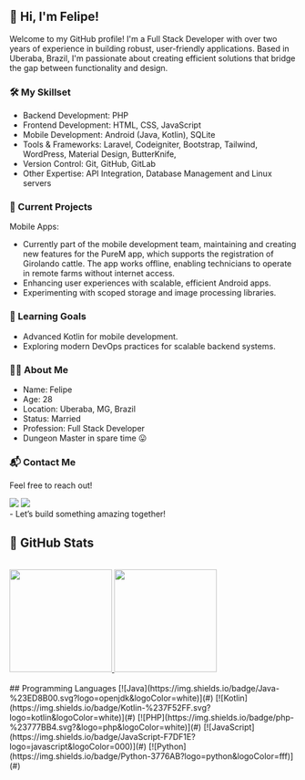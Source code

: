 
## 👋 Hi, I'm Felipe!
Welcome to my GitHub profile! I'm a Full Stack Developer with over two years of experience in building robust, user-friendly applications. Based in Uberaba, Brazil, I'm passionate about creating efficient solutions that bridge the gap between functionality and design.

### 🛠️ My Skillset
- Backend Development: PHP 
- Frontend Development: HTML, CSS, JavaScript
- Mobile Development: Android (Java, Kotlin), SQLite
- Tools & Frameworks: Laravel, Codeigniter, Bootstrap, Tailwind, WordPress, Material Design, ButterKnife,
- Version Control: Git, GitHub, GitLab
- Other Expertise: API Integration, Database Management and Linux servers
### 🚀 Current Projects
 Mobile Apps:
- Currently part of the mobile development team, maintaining and creating new features for the PureM app, which supports the registration of Girolando cattle. The app works offline, enabling technicians to operate in remote farms without internet access.
- Enhancing user experiences with scalable, efficient Android apps.
- Experimenting with scoped storage and image processing libraries.
### 🌱 Learning Goals
- Advanced Kotlin for mobile development.
- Exploring modern DevOps practices for scalable backend systems.
### 👨‍💻 About Me
- Name: Felipe
- Age: 28
- Location: Uberaba, MG, Brazil
- Status: Married
- Profession: Full Stack Developer
- Dungeon Master in spare time 😛
### 📬 Contact Me
Feel free to reach out!
<div>
<a href = "mailto:contato@felipesantana27@gmail.com"><img loading="lazy" src="https://img.shields.io/badge/Gmail-D14836?style=for-the-badge&logo=gmail&logoColor=white" target="_blank"></a>
<a href="https://www.linkedin.com/in/felipe-thiago-santana-315a43131" target="_blank"><img loading="lazy" src="https://img.shields.io/badge/-LinkedIn-%230077B5?style=for-the-badge&logo=linkedin&logoColor=white" target="_blank"></a> 
 <br>
 - Let’s build something amazing together! 
 <br>
</div>

## 🎯 GitHub Stats 
<div>
 <br>
  <a href="https://github.com/FelipeThiagoSantana">
    <img loading="lazy" height="180em" src="https://github-readme-stats.vercel.app/api/top-langs/?username=FelipeThiagoSantana&layout=compact&langs_count=7&theme=dracula"/>
    <img loading="lazy" height="180em" src="https://github-readme-stats.vercel.app/api?username=FelipeThiagoSantana&show_icons=true&theme=dracula&include_all_commits=true&count_private=true"/>
  </a>
</div>
<br>
## Programming Languages
[![Java](https://img.shields.io/badge/Java-%23ED8B00.svg?logo=openjdk&logoColor=white)](#) 
[![Kotlin](https://img.shields.io/badge/Kotlin-%237F52FF.svg?logo=kotlin&logoColor=white)](#) 
[![PHP](https://img.shields.io/badge/php-%23777BB4.svg?&logo=php&logoColor=white)](#) 
[![JavaScript](https://img.shields.io/badge/JavaScript-F7DF1E?logo=javascript&logoColor=000)](#) 
[![Python](https://img.shields.io/badge/Python-3776AB?logo=python&logoColor=fff)](#)




